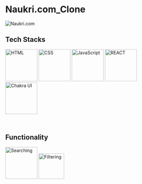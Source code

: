 # Naukri.com_Clone

<img src="https://cdn2.downdetector.com/static/uploads/logo/naukri-logo.png" alt="Naukri.com" />
<br/>
<h2>Tech Stacks</h2>
<p><img src="https://cdn.iconscout.com/icon/free/png-256/html-2752158-2284975.png?w=256&f=avif" width='100' alt="HTML" /> 
<img src="https://cdn.iconscout.com/icon/free/png-256/css-alt-3521367-2944811.png?w=256&f=avif" width='100' alt="CSS" />
<img src="https://cdn.iconscout.com/icon/free/png-256/javascript-3628858-3029998.png?w=256&f=avif" width='100' alt="JavaScript"/>
<img src="https://cdn.iconscout.com/icon/free/png-256/react-3-1175109.png?w=256&f=avif" width='100' alt="REACT" />
<img src="https://www.happylifecreators.com/wp/wp-content/uploads/2022/06/chakra-ui_title2-400x400.png" width='100' alt="Chakra UI" />
</p>
<br/>
<h2>Functionality</h2>
<p>
<img src="https://www.freepnglogos.com/uploads/logo-finder-png/logo-finder-symbol-png-1.png" width='100' alt="Searching"/>
<img src="https://cdn.iconscout.com/icon/free/png-256/filter-1648758-1401167.png" width='80' alt="Filtering"/>
</p>
